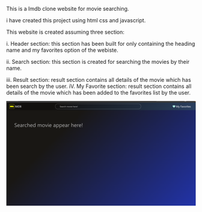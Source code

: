 This is a Imdb clone website for movie searching.

i have created this project using html css and javascript.

This website is created assuming three section:

i. Header section: this section has been built for only containing the heading name and my favorites option of the webiste.

ii. Search section: this section is created for searching the movies by their name.

iii. Result section: result section contains all details of the movie which has been search by the user.
iV. My Favorite section: result section contains all details of the movie which has been added to the favorites list by the user.

![image alt](https://github.com/Vikas3108/IMDB_Clone-for-Movies/blob/main/Screenshot%202025-06-23%20154126.png?raw=true)

